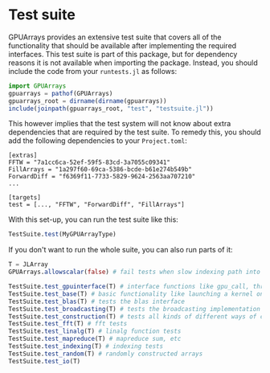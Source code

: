# Test suite

GPUArrays provides an extensive test suite that covers all of the functionality that should
be available after implementing the required interfaces. This test suite is part of this
package, but for dependency reasons it is not available when importing the package. Instead,
you should include the code from your `runtests.jl` as follows:

```julia
import GPUArrays
gpuarrays = pathof(GPUArrays)
gpuarrays_root = dirname(dirname(gpuarrays))
include(joinpath(gpuarrays_root, "test", "testsuite.jl"))
```

This however implies that the test system will not know about extra dependencies that are
required by the test suite. To remedy this, you should add the following dependencies to
your `Project.toml`:

```
[extras]
FFTW = "7a1cc6ca-52ef-59f5-83cd-3a7055c09341"
FillArrays = "1a297f60-69ca-5386-bcde-b61e274b549b"
ForwardDiff = "f6369f11-7733-5829-9624-2563aa707210"
...

[targets]
test = [..., "FFTW", "ForwardDiff", "FillArrays"]
```

With this set-up, you can run the test suite like this:

```julia
TestSuite.test(MyGPUArrayType)
```
If you don't want to run the whole suite, you can also run parts of it:


```julia
T = JLArray
GPUArrays.allowscalar(false) # fail tests when slow indexing path into Array type is used.

TestSuite.test_gpuinterface(T) # interface functions like gpu_call, threadidx, etc
TestSuite.test_base(T) # basic functionality like launching a kernel on the GPU and Base operations
TestSuite.test_blas(T) # tests the blas interface
TestSuite.test_broadcasting(T) # tests the broadcasting implementation
TestSuite.test_construction(T) # tests all kinds of different ways of constructing the array
TestSuite.test_fft(T) # fft tests
TestSuite.test_linalg(T) # linalg function tests
TestSuite.test_mapreduce(T) # mapreduce sum, etc
TestSuite.test_indexing(T) # indexing tests
TestSuite.test_random(T) # randomly constructed arrays
TestSuite.test_io(T)
```
